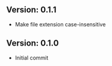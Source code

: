 Version: 0.1.1
------------
- Make file extension case-insensitive

Version: 0.1.0
------------
- Initial commit
